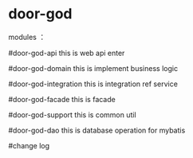 # door-god

modules ： 

#door-god-api
this is web api enter 

#door-god-domain
this is implement business logic

#door-god-integration
this is integration ref service

#door-god-facade
this is facade 

#door-god-support
this is common util

#door-god-dao
this is database operation for mybatis

#change log

